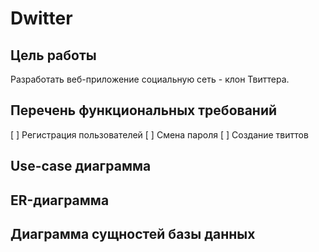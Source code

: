 # Dwitter


## Цель работы

Разработать веб-приложение социальную сеть - клон Твиттера.

## Перечень функциональных требований

[ ] Регистрация пользователей
[ ] Смена пароля
[ ] Создание твиттов  

## Use-case диаграмма



## ER-диаграмма


## Диаграмма сущностей базы данных


